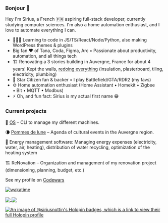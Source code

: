 ### Bonjour 👋

Hey I'm Sirius, a French 🇫🇷 aspiring full-stack developer, currently studying computer sciences. I'm also a home automation enthusiast, and I love to automate everything I can.

- 👨🏻‍💻 Learning to code in JS/TS/React/Node/Python, also making WordPress themes & plugins
- Big fan ❤️ of Tana, Coda, Figma, Arc • Passionate about productivity, automation, and all things tech
- 🏗 Renovating a 3 stories building in Auvergne, France for about 4 years! Kept the walls, [redoing everything](https://www.instagram.com/siriusrenove/) (insulation, plasterboard, tiling, electricity, plumbing)
- 🚀 Star Citizen fan & backer • I play Battlefield/GTA/RDR2 (my favs)
- ⚙️ Home automation enthusiast (Home Assistant • Homekit • Zigbee • Blt • MQTT • Modbus)
- ⚡️ Oh, and fun fact: Sirius is my actual first name 😁

### Current projects

💫 [OS](https://github.com/siriusnottin/os) – CLI to manage my different machines.

🌘 [Pommes de lune](https://forge.chapril.org/jmtrivial/agenda_culturel) – Agenda of cultural events in the Auvergne region.

🌱 Energy management software: Managing energy expenses (electricity, water, air, heating), distribution of water recycling, optimization of the heating system

🏗️ ReNovation – Organization and management of my renovation project (dimensioning, planning, budget, etc.)

See my profile on [Codewars](https://www.codewars.com/users/siriusn)

[![wakatime](https://wakatime.com/badge/user/28bad3eb-90ce-4837-85d7-0c717313a863.svg)](https://wakatime.com/@28bad3eb-90ce-4837-85d7-0c717313a863)

<a href="https://github.com/anuraghazra/github-readme-stats">
  <img align="center" src="https://github-readme-stats.vercel.app/api?username=siriusnottin&count_private=true&theme=transparent" />
</a>
<a href="https://github.com/anuraghazra/convoychat">
  <img align="center" src="https://github-readme-stats.vercel.app/api/wakatime?username=sirius" />
</a>

[![An image of @siriusnottin's Holopin badges, which is a link to view their full Holopin profile](https://holopin.me/siriusnottin)](https://holopin.io/@siriusnottin)
